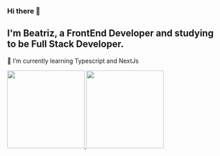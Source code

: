### Hi there 👋

## I'm Beatriz, a FrontEnd Developer and studying to be Full Stack Developer.
🌱 I’m currently learning Typescript and NextJs

<div>
<a href="https://github.com/seu-usuário-aqui">
<img height="180em" src="https://github-readme-stats.vercel.app/api/top-langs/?username=beadebona&layout=compact&langs_count=7&theme=dracula"/>
<img height="180em" src="https://github-readme-stats.vercel.app/api?username=beadebona&show_icons=true&theme=dracula&include_all_commits=true&count_private=true"/>
</div>
<!--   
😄 Bellow you can see some of my recents projects... -->
  
<!--
**beadebona/beadebona** is a ✨ _special_ ✨ repository because its `README.md` (this file) appears on your GitHub profile.

Here are some ideas to get you started:

- 🔭 I’m currently working on ...
- 🌱 I’m currently learning ...
- 👯 I’m looking to collaborate on ...
- 🤔 I’m looking for help with ...
- 💬 Ask me about ...
- 📫 How to reach me: ...
- 😄 Pronouns: ...
- ⚡ Fun fact: ...
-->
